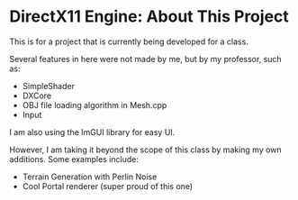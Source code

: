 # DirectX11 Engine: About This Project

This is for a project that is currently being developed for a class.

Several features in here were not made by me, but by my professor, such as:
- SimpleShader
- DXCore
- OBJ file loading algorithm in Mesh.cpp
- Input

I am also using the ImGUI library for easy UI.

However, I am taking it beyond the scope of this class by making my own additions. Some examples include:

- Terrain Generation with Perlin Noise
- Cool Portal renderer (super proud of this one)
